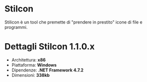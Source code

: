 # Stilcon
Stilicon è un tool che premette di "prendere in prestito" icone di file e programmi.

# Dettagli Stilcon 1.1.0.x
- Architettura: **x86**
- Piattaforma: **Windows**
- Dipendenze: **.NET Framework 4.7.2**
- Dimensioni: **338kb**
